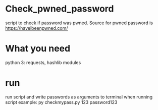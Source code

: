 # Check_pwned_password
script to check if password was pwned. Source for pwned password is https://haveibeenpwned.com/

# What you need 
python 3: requests, hashlib modules

# run
run script and write passwords as arguments to terminal when running script
example: py checkmypass.py 123 password123